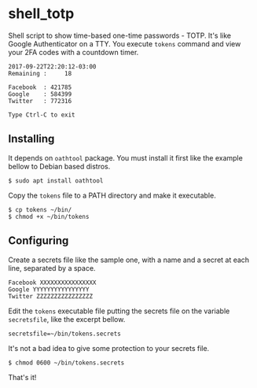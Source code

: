 # shell_totp
Shell script to show time-based one-time passwords - TOTP. It's like Google Authenticator on a TTY. You execute `tokens` command and view your 2FA codes with a countdown timer.
```
2017-09-22T22:20:12-03:00
Remaining :     18

Facebook  : 421785
Google    : 584399
Twitter   : 772316

Type Ctrl-C to exit
```
## Installing
It depends on `oathtool` package. You must install it first like the example bellow to Debian based distros.
```
$ sudo apt install oathtool
```
Copy the `tokens` file to a PATH directory and make it executable.
```
$ cp tokens ~/bin/
$ chmod +x ~/bin/tokens
```
## Configuring
Create a secrets file like the sample one, with a name and a secret at each line, separated by a space.
```
Facebook XXXXXXXXXXXXXXXX
Google YYYYYYYYYYYYYYYY
Twitter ZZZZZZZZZZZZZZZZ
```
Edit the `tokens` executable file putting the secrets file on the variable `secretsfile`, like the excerpt bellow.
```
secretsfile=~/bin/tokens.secrets
```
It's not a bad idea to give some protection to your secrets file.
```
$ chmod 0600 ~/bin/tokens.secrets
```
That's it!
